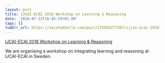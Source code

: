 ```yaml
---
layout: post
title: IJCAI-ECAI 2018 Workshop on Learning & Reasoning
date: '2018-07-13T16:45:35+01:00'
tags: []
tumblr_url: https://vaishakbelle.com/post/175858277367/ijcai-ecai-2018-workshop-on-learning-reasoning
---
```

[IJCAI-ECAI 2018 Workshop on Learning & Reasoning](http://www.iiia.csic.es/LR2018/home)  

We are organising a workshop on integrating learning and reasoning at IJCAI-ECAI in Sweden.


